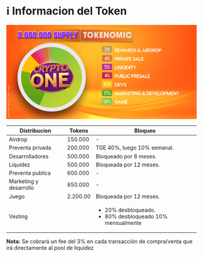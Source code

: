 # ℹ Informacion del Token

![](../.gitbook/assets/chart-one.jpg)

| Distribucion           | Tokens   | Bloqueo                                                                       |
| ---------------------- | -------- | ----------------------------------------------------------------------------- |
| Airdrop                | 150.000  | -                                                                             |
| Preventa privada       | 200.000  | TGE 40%, luego 10% semanal.                                                   |
| Desarrolladores        | 500.000  | Bloqueado por 8 meses.                                                        |
| Liquidez               | 500.000  | Bloqueada por 12 meses.                                                       |
| Preventa publica       | 600.000  | -                                                                             |
| Marketing y desarrollo | 850.000  | -                                                                             |
| Juego                  | 2.200.00 | Bloqueada por 12 meses.                                                       |
| Vesting                |          | <ul><li>20% desbloqueado.</li><li>80% desbloqueado 10% mensualmente</li></ul> |

**Nota:** Se cobrará un fee del 3% en cada transacción de compra/venta que irá directamente al pool de liquidez
